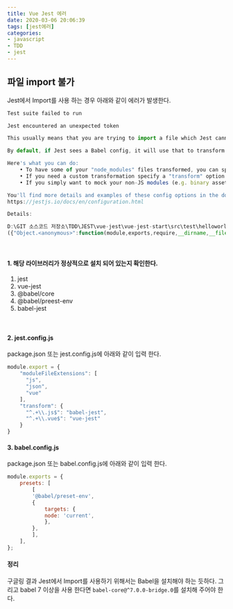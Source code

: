 ```yaml
---
title: Vue Jest 에러
date: 2020-03-06 20:06:39
tags: [jest에러]
categories:
- javascript
- TDD
- jest
---
```


## 파일 import 불가
Jest에서 Import를 사용 하는 경우 아래와 같이 에러가 발생한다.

```js
Test suite failed to run

Jest encountered an unexpected token

This usually means that you are trying to import a file which Jest cannot parse, e.g. it's not plain JavaScript.

By default, if Jest sees a Babel config, it will use that to transform your files, ignoring "node_modules".

Here's what you can do:
    • To have some of your "node_modules" files transformed, you can specify a custom "transformIgnorePatterns" in your config.
    • If you need a custom transformation specify a "transform" option in your config.
    • If you simply want to mock your non-JS modules (e.g. binary assets) you can stub them out with the "moduleNameMapper" config option.        

You'll find more details and examples of these config options in the docs:
https://jestjs.io/docs/en/configuration.html

Details:

D:\GIT 소스코드 저장소\TDD\JEST\vue-jest\vue-jest-start\src\test\helloworld.test.js:1
({"Object.<anonymous>":function(module,exports,require,__dirname,__filename,global,jest){import { mount } from '@vue/test-utils';
```

<br>

#### 1. 해당 라이브러리가 정상적으로 설치 되어 있는지 확인한다.

1) jest
2) vue-jest
3) @babel/core
4) @babel/preest-env
5) babel-jest

<br>

#### 2. jest.config.js
package.json 또는 jest.config.js에 아래와 같이 입력 한다.

```js
module.export = {
    "moduleFileExtensions": [
      "js",
      "json",
      "vue"
    ],
    "transform": {
      "^.+\\.js$": "babel-jest",
      "^.+\\.vue$": "vue-jest"
    }
}
```

#### 3. babel.config.js
package.json 또는 babel.config.js에 아래와 같이 입력 한다.

```js
module.exports = {
    presets: [
        [
        '@babel/preset-env',
        {
            targets: {
            node: 'current',
            },
        },
        ],
    ],
};
```

#### 정리
구글링 결과 Jest에서 Import를 사용하기 위해서는 Babel을 설치해야 하는 듯하다. 
그리고 babel 7 이상을 사용 한다면 `babel-core@^7.0.0-bridge.0`를 설치해 주어야 한다.
